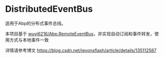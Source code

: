 # DistributedEventBus

适用于Abp的分布式事件总线。

本项目基于 [wuyi6216/Abp.RemoteEventBus](https://github.com/wuyi6216/Abp.RemoteEventBus)，并实现自动订阅和事件转发，使用方式与本地事件一致

详情请参考博文 https://blog.csdn.net/jevonsflash/article/details/135112587